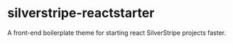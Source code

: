 # silverstripe-reactstarter
A front-end boilerplate theme for starting react SilverStripe projects faster.

